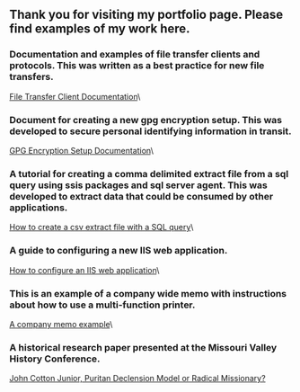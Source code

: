 ## Thank you for visiting my portfolio page. Please find examples of my work here.

### Documentation and examples of file transfer clients and protocols. This was written as a best practice for new file transfers.

[File Transfer Client Documentation](FileTransferDoc.pdf)\

### Document for creating a new gpg encryption setup. This was developed to secure personal identifying information in transit.

[GPG Encryption Setup Documentation](GPGEncryptionDoc.pdf)\

### A tutorial for creating a comma delimited extract file from a sql query using ssis packages and sql server agent. This was developed to extract data that could be consumed by other applications.

[How to create a csv extract file with a SQL query](SSISPackageCSVExtract.pdf)\

### A guide to configuring a new IIS web application.

[How to configure an IIS web application](HowtoConfigureanIISWebApplication.pdf)\

### This is an example of a company wide memo with instructions about how to use a multi-function printer.

[A company memo example](CompanyMemo.pdf)\

### A historical research paper presented at the Missouri Valley History Conference.

[John Cotton Junior, Puritan Declension Model or Radical Missionary?](JohnCottonJrPuritanDeclensionModelorRadicalMissionary.pdf)
